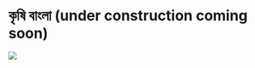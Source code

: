 # কৃষি বাংলা    (under construction coming soon)
![](https://github.com/bulbulhossen/Krishi_Bangla_Project/blob/master/Demo/demovideo.gif?raw=true)
